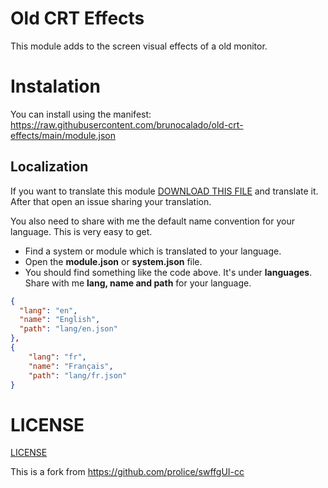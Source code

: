 # Old CRT Effects
This module adds to the screen visual effects of a old monitor.

# Instalation

You can install using the manifest: https://raw.githubusercontent.com/brunocalado/old-crt-effects/main/module.json

## Localization

If you want to translate this module [DOWNLOAD THIS FILE](https://raw.githubusercontent.com/brunocalado/old-crt-effects/main/lang/en.json) and translate it. After that open an issue sharing your translation. 

You also need to share with me the default name convention for your language. This is very easy to get. 
- Find a system or module which is translated to your language. 
- Open the **module.json** or **system.json** file.
- You should find something like the code above. It's under **languages**. Share with me **lang, name and path** for your language.
```json
{
  "lang": "en",
  "name": "English",
  "path": "lang/en.json"
},
{
    "lang": "fr",
    "name": "Français",
    "path": "lang/fr.json"
}  
```
# LICENSE
[LICENSE](https://github.com/brunocalado/old-crt-effects/blob/main/LICENSE)

This is a fork from https://github.com/prolice/swffgUI-cc


